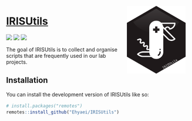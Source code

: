 
<!-- README.md is generated from README.Rmd. Please edit that file -->

<a href={https://github.com/Ehyaei/IRISUtils}><img src="man/figures/IRISUtils.svg" alt="IRISUtils logo" align="right" width="160" style="padding: 0 15px; float: right;"/>

# IRISUtils

[![](https://img.shields.io/badge/devel%20version-0.1.0-orange.svg)](https://github.com/Ehyaei/IRISUtils)
[![](https://img.shields.io/badge/lifecycle-experimental-orange.svg)](https://lifecycle.r-lib.org/articles/stages.html#experimental)
[![](https://img.shields.io/github/last-commit/Ehyaei/IRISUtils.svg)](https://github.com/Ehyaei/IRISUtils/commits/main)

The goal of IRISUtils is to collect and organise scripts that are
frequently used in our lab projects.

## Installation

You can install the development version of IRISUtils like so:

``` r
# install.packages("remotes")
remotes::install_github("Ehyaei/IRISUtils")
```
